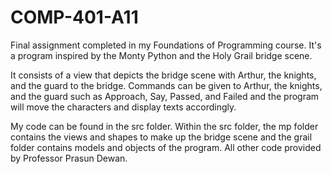 # COMP-401-A11
Final assignment completed in my Foundations of Programming course. It's a program inspired by the Monty Python and the Holy Grail bridge scene.

It consists of a view that depicts the bridge scene with Arthur, the knights, and the guard to the bridge. Commands can be given to Arthur, the knights, and the guard such as Approach, Say, Passed, and Failed and the program will move the characters and display texts accordingly.

My code can be found in the src folder. Within the src folder, the mp folder contains the views and shapes to make up the bridge scene and the grail folder contains models and objects of the program. All other code provided by Professor Prasun Dewan.
